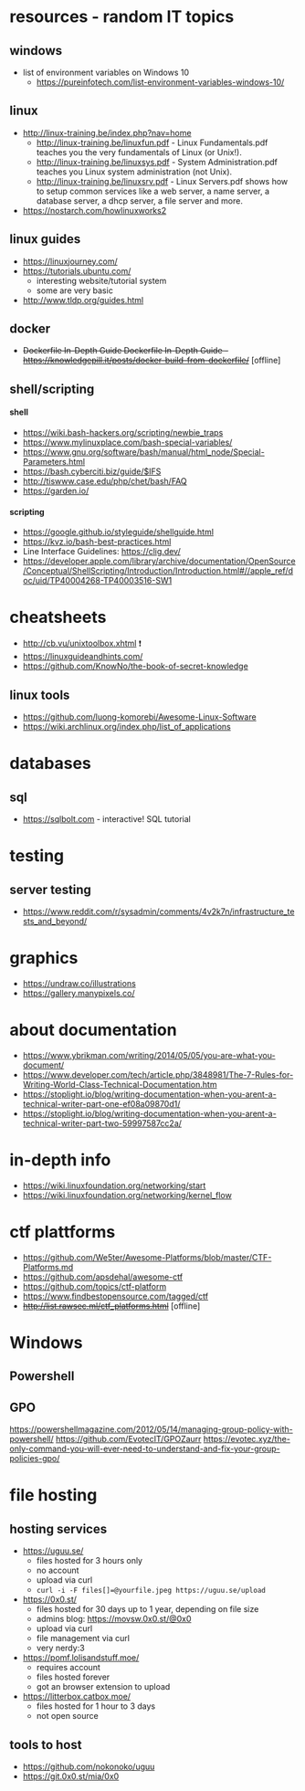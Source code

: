 # resources - random IT topics

## windows

- list of environment variables on Windows 10
    - https://pureinfotech.com/list-environment-variables-windows-10/

## linux

- http://linux-training.be/index.php?nav=home
    - http://linux-training.be/linuxfun.pdf - Linux Fundamentals.pdf teaches you the very fundamentals of Linux (or Unix!).
    - http://linux-training.be/linuxsys.pdf - System Administration.pdf teaches you Linux system administration (not Unix).
    - http://linux-training.be/linuxsrv.pdf - Linux Servers.pdf shows how to setup common services like a web server, a name server, a database server, a dhcp server, a file server and more.
- https://nostarch.com/howlinuxworks2

## linux guides

- https://linuxjourney.com/
- https://tutorials.ubuntu.com/
    - interesting website/tutorial system
    - some are very basic
- http://www.tldp.org/guides.html

## docker

- ~~Dockerfile In-Depth Guide Dockerfile In-Depth Guide - https://knowledgepill.it/posts/docker-build-from-dockerfile/~~ [offline]

## shell/scripting

#### shell

- https://wiki.bash-hackers.org/scripting/newbie_traps
- https://www.mylinuxplace.com/bash-special-variables/
- https://www.gnu.org/software/bash/manual/html_node/Special-Parameters.html
- https://bash.cyberciti.biz/guide/$IFS
- http://tiswww.case.edu/php/chet/bash/FAQ
- https://garden.io/

#### scripting

- https://google.github.io/styleguide/shellguide.html
- https://kvz.io/bash-best-practices.html
- Line Interface Guidelines: https://clig.dev/
- https://developer.apple.com/library/archive/documentation/OpenSource/Conceptual/ShellScripting/Introduction/Introduction.html#//apple_ref/doc/uid/TP40004268-TP40003516-SW1

# cheatsheets

- http://cb.vu/unixtoolbox.xhtml :exclamation:
- https://linuxguideandhints.com/
- https://github.com/KnowNo/the-book-of-secret-knowledge

## linux tools

- https://github.com/luong-komorebi/Awesome-Linux-Software
- https://wiki.archlinux.org/index.php/list_of_applications

# databases

## sql

- https://sqlbolt.com - interactive! SQL tutorial

# testing

## server testing

- https://www.reddit.com/r/sysadmin/comments/4v2k7n/infrastructure_tests_and_beyond/

# graphics

- https://undraw.co/illustrations
- https://gallery.manypixels.co/

# about documentation

- https://www.ybrikman.com/writing/2014/05/05/you-are-what-you-document/
- https://www.developer.com/tech/article.php/3848981/The-7-Rules-for-Writing-World-Class-Technical-Documentation.htm
- https://stoplight.io/blog/writing-documentation-when-you-arent-a-technical-writer-part-one-ef08a09870d1/
- https://stoplight.io/blog/writing-documentation-when-you-arent-a-technical-writer-part-two-59997587cc2a/

# in-depth info

- https://wiki.linuxfoundation.org/networking/start
- https://wiki.linuxfoundation.org/networking/kernel_flow

# ctf plattforms

- https://github.com/We5ter/Awesome-Platforms/blob/master/CTF-Platforms.md
- https://github.com/apsdehal/awesome-ctf
- https://github.com/topics/ctf-platform
- https://www.findbestopensource.com/tagged/ctf
- ~~http://list.rawsec.ml/ctf_platforms.html~~ [offline]

# Windows

## Powershell

## GPO

https://powershellmagazine.com/2012/05/14/managing-group-policy-with-powershell/
https://github.com/EvotecIT/GPOZaurr
https://evotec.xyz/the-only-command-you-will-ever-need-to-understand-and-fix-your-group-policies-gpo/

# file hosting

## hosting services

- https://uguu.se/
    - files hosted for 3 hours only
    - no account
    - upload via curl
    - `curl -i -F files[]=@yourfile.jpeg https://uguu.se/upload`
- https://0x0.st/
    - files hosted for 30 days up to 1 year, depending on file size
    - admins blog: https://movsw.0x0.st/@0x0
    - upload via curl
    - file management via curl
    - very nerdy:3
- https://pomf.lolisandstuff.moe/
    - requires account
    - files hosted forever
    - got an browser extension to upload
- https://litterbox.catbox.moe/
    - files hosted for 1 hour to 3 days
    - not open source

## tools to host

- https://github.com/nokonoko/uguu
- https://git.0x0.st/mia/0x0
